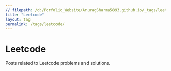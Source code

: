 ```yaml
---
// filepath: /d:/Porfolio_Website/AnuragSharma5893.github.io/_tags/leetcode.md
title: "Leetcode"
layout: tag
permalink: /tags/leetcode/
---
```


# Leetcode

Posts related to Leetcode problems and solutions.
